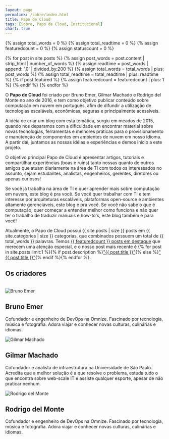 ```yaml
---
layout: page
permalink: /sobre/index.html
title: Papo de Cloud
tags: [Sobre, Papo de Cloud, Institucional]
chart: true
---
```

<!-- <figure>
  <img src="{{ site.url }}/images/logo.png" alt="Papo de Cloud">
</figure> -->

{% assign total_words = 0 %}
{% assign total_readtime = 0 %}
{% assign featuredcount = 0 %}
{% assign statuscount = 0 %}

{% for post in site.posts %}
    {% assign post_words = post.content | strip_html | number_of_words %}
    {% assign readtime = post_words | append: '.0' | divided_by:200 %}
    {% assign total_words = total_words | plus: post_words %}
    {% assign total_readtime = total_readtime | plus: readtime %}
    {% if post.featured %}
    {% assign featuredcount = featuredcount | plus: 1 %}
    {% endif %}
{% endfor %}


O **Papo de Cloud** foi criado por Bruno Emer, Gilmar Machado e Rodrigo del Monte no ano de 2016, e tem como objetivo publicar conteúdo sobre computação em nuvem em português, afim de difundir a utilização de tecnologias escaláveis, econômicas, seguras e principalmente acessíveis.

A idéia de criar um blog com esta temática, surgiu em meados de 2015, quando nos deparamos com a dificuldade em encontrar material sobre novas tecnologias, ferramentas e melhores práticas para o provisionamento e manutenção de componentes em ambientes de nuvem em nosso idioma. A partir daí, juntamos as nossas idéias e experiências e demos início a este projeto.

O objetivo principal Papo de Cloud é apresentar artigos, tutoriais e compartilhar experiências (boas e ruins) tanto nossas quanto de outros amigos que atuam diariamente na área de TI com todos os interessados no assunto, sejam estudantes, analistas, engenheiros, gerentes, diretores ou apenas curiosos!

Se você já trabalha na área de TI e quer aprender mais sobre computação em nuvem, este blog é pra você. Se você quer trabalhar com TI e tem interesse por arquiteturas escaláveis, plataformas open-source e ambientes altamente gerenciáveis, este blog é pra você. Se você não sabe o que é computação, quer começar a entender melhor como funciona e não quer ter o trabalho de traduzir manuais e how-to's, este blog também é para você!

Atualmente, o Papo de Cloud possui {{ site.posts | size }} posts em {{ site.categories | size }} categorias, que combinados possuem um total de {{ total_words }} palavras. Temos <a href="{{ site.url }}/destaques">{{ featuredcount }} posts em destaque</a> que merecem uma atenção especial, e o nosso post mais recente é {% for post in site.posts limit:1 %}{% if post.description %}<a href="{{ site.url }}{{ post.url }}" title="{{ post.description }}">"{{ post.title }}"</a>{% else %}<a href="{{ site.url }}{{ post.url }}" title="{{ post.description }}" title="Leia mais sobre {{ post.title }}">"{{ post.title }}"</a>{% endif %}{% endfor %}.

## Os criadores

<br>
<div class="author-info">
    <div class="row">
        <section class="notepad-post-author small-12 columns">
                <img src="{{site.url}}/images/brunoemer.png" class="notepad-post-author-avatar" alt="Bruno Emer">
                <h2>Bruno Emer</h2>
                <p>Cofundador e engenheiro de DevOps na Omnize. Fascinado por tecnologia, música e fotografia. Adora viajar e conhecer novas culturas, culinárias e idiomas.</p>
        </section>
    </div>
</div>


<div class="author-info">
    <div class="row">
        <section class="notepad-post-author small-12 columns">
                <img src="{{site.url}}/images/gilmarmachado.jpg" class="notepad-post-author-avatar" alt="Gilmar Machado">
                <h2>Gilmar Machado</h2>
                <p>Cofundador e analista de infraestrutura na Universidade de São Paulo. Acredita que a melhor solução é a que resolve o problema, estuda tudo o que encontra sobre web-scale IT e assiste qualquer esporte, apesar de não praticar nenhum.</p>
        </section>
    </div>
</div>

<div class="author-info">
    <div class="row">
        <section class="notepad-post-author small-12 columns">
                <img src="{{site.url}}/images/brunoemer.png" class="notepad-post-author-avatar" alt="Rodrigo del Monte">
                <h2>Rodrigo del Monte</h2>
                <p>Cofundador e engenheiro de DevOps na Omnize. Fascinado por tecnologia, música e fotografia. Adora viajar e conhecer novas culturas, culinárias e idiomas.</p>
        </section>
    </div>
</div>
